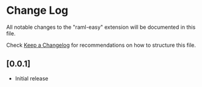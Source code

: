 # Change Log

All notable changes to the "raml-easy" extension will be documented in this file.

Check [Keep a Changelog](http://keepachangelog.com/) for recommendations on how to structure this file.

## [0.0.1]

- Initial release